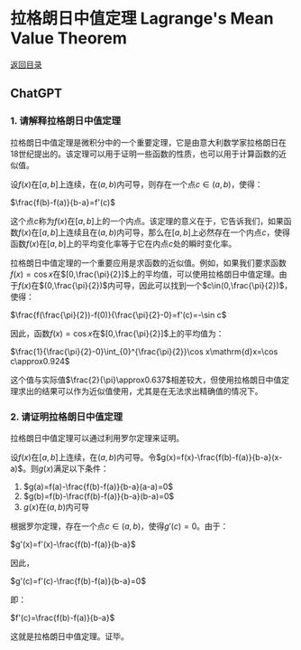 <script>
MathJax = {
  tex: {
    inlineMath: [['$', '$'], ['\\(', '\\)']]
  }
};
</script>
<script id="MathJax-script" async
  src="https://cdn.jsdelivr.net/npm/mathjax@3/es5/tex-chtml.js">
</script>

# 拉格朗日中值定理 Lagrange's Mean Value Theorem

[返回目录](index.md)

## ChatGPT

### 1. 请解释拉格朗日中值定理

拉格朗日中值定理是微积分中的一个重要定理，它是由意大利数学家拉格朗日在18世纪提出的。该定理可以用于证明一些函数的性质，也可以用于计算函数的近似值。

设$f(x)$在$[a,b]$上连续，在$(a,b)$内可导，则存在一个点$c\in(a,b)$，使得：

$\frac{f(b)-f(a)}{b-a}=f'(c)$

这个点$c$称为$f(x)$在$[a,b]$上的一个内点。该定理的意义在于，它告诉我们，如果函数$f(x)$在$[a,b]$上连续且在$(a,b)$内可导，那么在$[a,b]$上必然存在一个内点$c$，使得函数$f(x)$在$[a,b]$上的平均变化率等于它在内点$c$处的瞬时变化率。

拉格朗日中值定理的一个重要应用是求函数的近似值。例如，如果我们要求函数$f(x)=\cos x$在$[0,\frac{\pi}{2}]$上的平均值，可以使用拉格朗日中值定理。由于$f(x)$在$(0,\frac{\pi}{2})$内可导，因此可以找到一个$c\in(0,\frac{\pi}{2})$，使得：

$\frac{f(\frac{\pi}{2})-f(0)}{\frac{\pi}{2}-0}=f'(c)=-\sin c$

因此，函数$f(x)=\cos x$在$[0,\frac{\pi}{2}]$上的平均值为：

$\frac{1}{\frac{\pi}{2}-0}\int_{0}^{\frac{\pi}{2}}\cos x\mathrm{d}x=\cos c\approx0.924$

这个值与实际值$\frac{2}{\pi}\approx0.637$相差较大，但使用拉格朗日中值定理求出的结果可以作为近似值使用，尤其是在无法求出精确值的情况下。

### 2. 请证明拉格朗日中值定理

拉格朗日中值定理可以通过利用罗尔定理来证明。

设$f(x)$在$[a,b]$上连续，在$(a,b)$内可导。令$g(x)=f(x)-\frac{f(b)-f(a)}{b-a}(x-a)$。则$g(x)$满足以下条件：

1. $g(a)=f(a)-\frac{f(b)-f(a)}{b-a}(a-a)=0$
2. $g(b)=f(b)-\frac{f(b)-f(a)}{b-a}(b-a)=0$
3. $g(x)$在$(a,b)$内可导

根据罗尔定理，存在一个点$c\in(a,b)$，使得$g'(c)=0$。由于：

$g'(x)=f'(x)-\frac{f(b)-f(a)}{b-a}$

因此，

$g'(c)=f'(c)-\frac{f(b)-f(a)}{b-a}=0$

即：

$f'(c)=\frac{f(b)-f(a)}{b-a}$

这就是拉格朗日中值定理。证毕。
